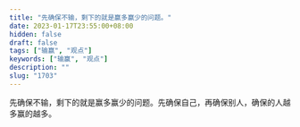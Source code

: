 ```yaml
---
title: "先确保不输，剩下的就是赢多赢少的问题。"
date: 2023-01-17T23:55:00+08:00
hidden: false
draft: false
tags: ["输赢", "观点"]
keywords: ["输赢", "观点"]
description: ""
slug: "1703"
---
```


先确保不输，剩下的就是赢多赢少的问题。先确保自己，再确保别人，确保的人越多赢的越多。
